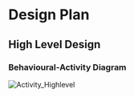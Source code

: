 # Design Plan

## High Level Design


### Behavioural-Activity Diagram
![Activity_Highlevel](https://user-images.githubusercontent.com/80762657/131832532-91b0407d-5cbe-4236-ae58-c8a574e89484.jpeg)


